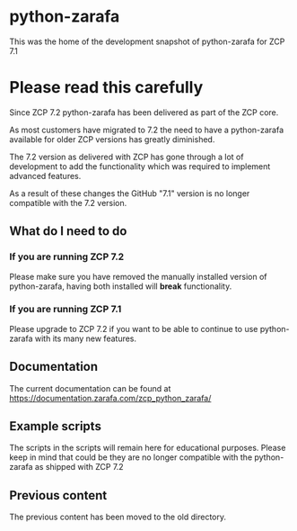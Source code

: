 # python-zarafa
This was the home of the development snapshot of python-zarafa for ZCP 7.1

# Please read this carefully
Since ZCP 7.2 python-zarafa has been delivered as part of the ZCP core.

As most customers have migrated to 7.2 the need to have a python-zarafa available for older ZCP versions has greatly diminished.

The 7.2 version as delivered with ZCP has gone through a lot of development to add the functionality which was required to implement advanced features.

As a result of these changes the GitHub "7.1" version is no longer compatible with the 7.2 version.

## What do I need to do
### If you are running ZCP 7.2
Please make sure you have removed the manually installed version of python-zarafa, having both installed will **break** functionality.

### If you are running ZCP 7.1
Please upgrade to ZCP 7.2 if you want to be able to continue to use python-zarafa with its many new features.

## Documentation
The current documentation can be found at https://documentation.zarafa.com/zcp_python_zarafa/

## Example scripts
The scripts in the scripts will remain here for educational purposes.
Please keep in mind that could be they are no longer compatible with the python-zarafa as shipped with ZCP 7.2
 
## Previous content
The previous content has been moved to the old directory.